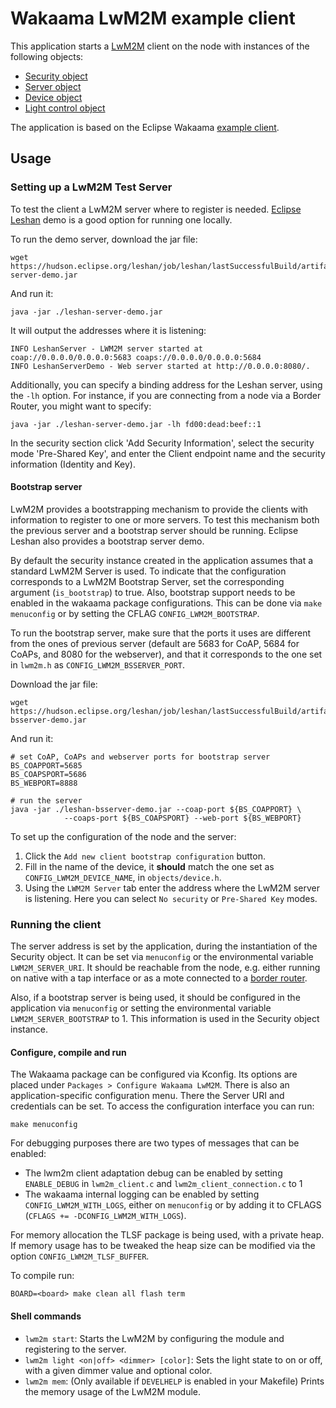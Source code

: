 # Wakaama LwM2M example client

This application starts a
[LwM2M](https://wiki.openmobilealliance.org/display/TOOL/What+is+LwM2M) client
on the node with instances of the following objects:
- [Security object](http://www.openmobilealliance.org/tech/profiles/LWM2M_Security-v1_0.xml)
- [Server object](http://www.openmobilealliance.org/tech/profiles/LWM2M_Server-v1_0.xml)
- [Device object](http://www.openmobilealliance.org/tech/profiles/LWM2M_Device-v1_0_3.xml)
- [Light control object](https://raw.githubusercontent.com/OpenMobileAlliance/lwm2m-registry/prod/3311.xml)

The application is based on the Eclipse Wakaama
[example client](https://github.com/eclipse/wakaama/tree/master/examples/client).

## Usage

### Setting up a LwM2M Test Server
To test the client a LwM2M server where to register is needed.
[Eclipse Leshan](https://github.com/eclipse/leshan) demo is a good option for
running one locally.

To run the demo server, download the jar file:
```shell
wget https://hudson.eclipse.org/leshan/job/leshan/lastSuccessfulBuild/artifact/leshan-server-demo.jar
```

And run it:
```shell
java -jar ./leshan-server-demo.jar
```
It will output the addresses where it is listening:
```
INFO LeshanServer - LWM2M server started at coap://0.0.0.0/0.0.0.0:5683 coaps://0.0.0.0/0.0.0.0:5684
INFO LeshanServerDemo - Web server started at http://0.0.0.0:8080/.
```

Additionally, you can specify a binding address for the Leshan server, using
the `-lh` option. For instance, if you are connecting from a node via a Border
Router, you might want to specify:

```shell
java -jar ./leshan-server-demo.jar -lh fd00:dead:beef::1
```

In the security section click 'Add Security Information', select the security mode
'Pre-Shared Key', and enter the Client endpoint name and the security information
(Identity and Key).

#### Bootstrap server
LwM2M provides a bootstrapping mechanism to provide the clients with information
to register to one or more servers. To test this mechanism both the previous server and a bootstrap server should be running. Eclipse Leshan also provides a bootstrap server demo.

By default the security instance created in the application assumes that a standard LwM2M Server is
used. To indicate that the configuration corresponds to a LwM2M Bootstrap Server, set the
corresponding argument (`is_bootstrap`) to true. Also, bootstrap support needs to be enabled in the
wakaama package configurations. This can be done via `make menuconfig` or by setting the CFLAG
`CONFIG_LWM2M_BOOTSTRAP`.

To run the bootstrap server, make sure that the ports it uses are different
from the ones of previous server (default are 5683 for CoAP, 5684 for CoAPs,
and 8080 for the webserver), and that it corresponds to the one set in
`lwm2m.h` as `CONFIG_LWM2M_BSSERVER_PORT`.

Download the jar file:
```shell
wget https://hudson.eclipse.org/leshan/job/leshan/lastSuccessfulBuild/artifact/leshan-bsserver-demo.jar
```

And run it:
```shell# download demo
# set CoAP, CoAPs and webserver ports for bootstrap server
BS_COAPPORT=5685
BS_COAPSPORT=5686
BS_WEBPORT=8888

# run the server
java -jar ./leshan-bsserver-demo.jar --coap-port ${BS_COAPPORT} \
            --coaps-port ${BS_COAPSPORT} --web-port ${BS_WEBPORT}
```

To set up the configuration of the node and the server:
1. Click the `Add new client bootstrap configuration` button.
2. Fill in the name of the device, it **should** match the one set as `CONFIG_LWM2M_DEVICE_NAME`,
   in `objects/device.h`.
3. Using the `LWM2M Server` tab enter the address where the LwM2M server is
   listening. Here you can select `No security` or `Pre-Shared Key` modes.

### Running the client
The server address is set by the application, during the instantiation of the Security object.
It can be set via `menuconfig` or the environmental variable `LWM2M_SERVER_URI`. It should be
reachable from the node, e.g. either running on native with a tap interface or as a mote connected
to a
[border router](https://github.com/RIOT-OS/RIOT/tree/master/examples/gnrc_border_router).

Also, if a bootstrap server is being used, it should be configured in the application via
`menuconfig` or setting the environmental variable `LWM2M_SERVER_BOOTSTRAP` to 1. This information
is used in the Security object instance.

#### Configure, compile and run

The Wakaama package can be configured via Kconfig. Its options are placed
under `Packages > Configure Wakaama LwM2M`. There is also an application-specific configuration
menu. There the Server URI and credentials can be set. To access the configuration interface you
can run:
```
make menuconfig
```

For debugging purposes there are two types of messages that can be enabled:
- The lwm2m client adaptation debug can be enabled by setting `ENABLE_DEBUG` in
  `lwm2m_client.c` and `lwm2m_client_connection.c` to 1
- The wakaama internal logging can be enabled by setting
  `CONFIG_LWM2M_WITH_LOGS`, either on `menuconfig` or by adding it to CFLAGS
  (`CFLAGS += -DCONFIG_LWM2M_WITH_LOGS`).

For memory allocation the TLSF package is being used, with a private heap. If
memory usage has to be tweaked the heap size can be modified via the option
`CONFIG_LWM2M_TLSF_BUFFER`.

To compile run:

```shell
BOARD=<board> make clean all flash term
```

#### Shell commands
- `lwm2m start`: Starts the LwM2M by configuring the module and registering to
  the server.
- `lwm2m light <on|off> <dimmer> [color]`: Sets the light state to on or off,
  with a given dimmer value and optional color.
- `lwm2m mem`: (Only available if `DEVELHELP` is enabled in your Makefile) Prints the memory
  usage of the LwM2M module.
